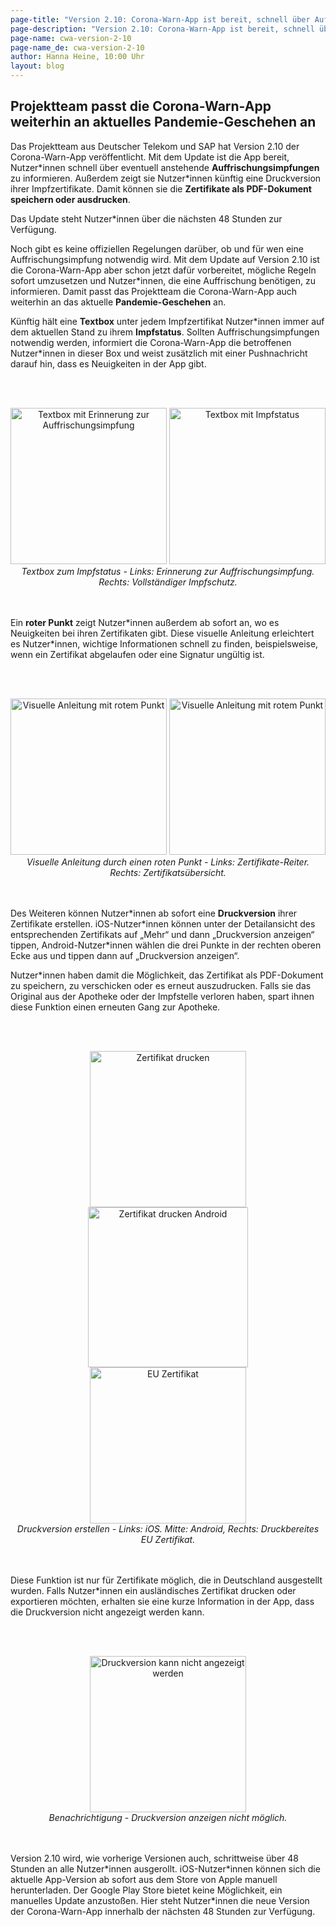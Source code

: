 ```yaml
---
page-title: "Version 2.10: Corona-Warn-App ist bereit, schnell über Auffrischungsimpfungen zu informieren"
page-description: "Version 2.10: Corona-Warn-App ist bereit, schnell über Auffrischungsimpfungen zu informieren"
page-name: cwa-version-2-10
page-name_de: cwa-version-2-10
author: Hanna Heine, 10:00 Uhr 
layout: blog
---
```


## Projektteam passt die Corona-Warn-App weiterhin an aktuelles Pandemie-Geschehen an

Das Projektteam aus Deutscher Telekom und SAP hat Version 2.10 der Corona-Warn-App veröffentlicht. Mit dem Update ist die App bereit, Nutzer\*innen schnell über eventuell anstehende **Auffrischungsimpfungen** zu informieren. Außerdem zeigt sie Nutzer\*innen künftig eine Druckversion ihrer Impfzertifikate. Damit können sie die **Zertifikate als PDF-Dokument speichern oder ausdrucken**.

Das Update steht Nutzer*innen über die nächsten 48 Stunden zur Verfügung.


<!-- overview -->

Noch gibt es keine offiziellen Regelungen darüber, ob und für wen eine Auffrischungsimpfung notwendig wird. Mit dem Update auf Version 2.10 ist die Corona-Warn-App aber schon jetzt dafür vorbereitet, mögliche Regeln sofort umzusetzen und Nutzer\*innen, die eine Auffrischung benötigen, zu informieren. Damit passt das Projektteam die Corona-Warn-App auch weiterhin an das aktuelle **Pandemie-Geschehen** an. 

Künftig hält eine **Textbox** unter jedem Impfzertifikat Nutzer\*innen immer auf dem aktuellen Stand zu ihrem **Impfstatus**. Sollten Auffrischungsimpfungen notwendig werden, informiert die Corona-Warn-App die betroffenen Nutzer\*innen in dieser Box und weist zusätzlich mit einer Pushnachricht darauf hin, dass es Neuigkeiten in der App gibt.
 

<br></br>
<center> 
<img src="./impfstatus(1).png" title="Textbox mit Erinnerung zur Auffrischungsimpfung" style="align: center" width=250> 
<img src="./impfstatus(2).png" title="Textbox mit Impfstatus" style="align: center" width=250>
<figcaption aria-hidden="true"><em>Textbox zum Impfstatus - Links: Erinnerung zur Auffrischungsimpfung. Rechts: Vollständiger Impfschutz.</em></figcaption>
</center>
<br></br>

Ein **roter Punkt** zeigt Nutzer\*innen außerdem ab sofort an, wo es Neuigkeiten bei ihren Zertifikaten gibt. Diese visuelle Anleitung erleichtert es Nutzer\*innen, wichtige Informationen schnell zu finden, beispielsweise, wenn ein Zertifikat abgelaufen oder eine Signatur ungültig ist. 

<br></br>
<center> 
<img src="./red_dot_1_de.png" title="Visuelle Anleitung mit rotem Punkt" style="align: center" width=250> 
<img src="./red_dot_2_de.png" title="Visuelle Anleitung mit rotem Punkt" style="align: center" width=250>
<figcaption aria-hidden="true"><em>Visuelle Anleitung durch einen roten Punkt - Links: Zertifikate-Reiter. Rechts: Zertifikatsübersicht.</em></figcaption>
</center>
<br></br>

Des Weiteren können Nutzer\*innen ab sofort eine **Druckversion** ihrer Zertifikate erstellen. iOS-Nutzer\*innen können unter der Detailansicht des entsprechenden Zertifikats auf „Mehr“ und dann „Druckversion anzeigen“ tippen, Android-Nutzer*innen wählen die drei Punkte in der rechten oberen Ecke aus und tippen dann auf „Druckversion anzeigen“. 

Nutzer\*innen haben damit die Möglichkeit, das Zertifikat als PDF-Dokument zu speichern, zu verschicken oder es erneut auszudrucken. Falls sie das Original aus der Apotheke oder der Impfstelle verloren haben, spart ihnen diese Funktion einen erneuten Gang zur Apotheke. 

<br></br>
<center> 
<img src="./ios_print_1_de.png" title="Zertifikat drucken" style="align: center" width=250>
<img src="./PrintVaccinationFragment_de.png" title="Zertifikat drucken Android" style="align: center" width=256>
<img src="./ios_print_2_de.png" title="EU Zertifikat" style="align: center" width=250>
<figcaption aria-hidden="true"><em>Druckversion erstellen - Links: iOS. Mitte: Android, Rechts: Druckbereites EU Zertifikat.</em></figcaption>
</center>
<br></br>

Diese Funktion ist nur für Zertifikate möglich, die in Deutschland ausgestellt wurden. Falls Nutzer\*innen ein ausländisches Zertifikat drucken oder exportieren möchten, erhalten sie eine kurze Information in der App, dass die Druckversion nicht angezeigt werden kann. 

<br></br>
<center>
<img src="./drucken-nicht-möglich.png" title="Druckversion kann nicht angezeigt werden" style="align: center" width=250>
<figcaption aria-hidden="true"><em>Benachrichtigung - Druckversion anzeigen nicht möglich.</em></figcaption>
</center>
<br></br>

Version 2.10 wird, wie vorherige Versionen auch, schrittweise über 48 Stunden an alle Nutzer\*innen ausgerollt. iOS-Nutzer\*innen können sich die aktuelle App-Version ab sofort aus dem Store von Apple manuell herunterladen. Der Google Play Store bietet keine Möglichkeit, ein manuelles Update anzustoßen. Hier steht Nutzer\*innen die neue Version der Corona-Warn-App innerhalb der nächsten 48 Stunden zur Verfügung.
